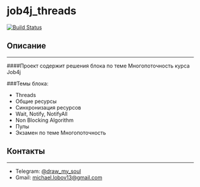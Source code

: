 # job4j_threads
[![Build Status](https://app.travis-ci.com/DrawMySoul/job4j_threads.svg?branch=master)](https://app.travis-ci.com/DrawMySoul/job4j_threads)

## Описание
___

####Проект содержит решения блока по теме Многопоточность курса Job4j

###Темы блока:
* Threads
* Общие ресурсы
* Синхронизация ресурсов
* Wait, Notify, NotifyAll
* Non Blocking Algorithm
* Пулы
* Экзамен по теме Многопоточность

## Контакты 
___
* Telegram: [@draw_my_soul](https://t.me/draw_my_soul) 
* Gmail: michael.lobov13@gmail.com
